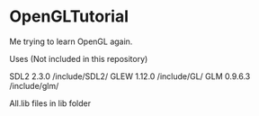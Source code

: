 # OpenGLTutorial
Me trying to learn OpenGL again.

Uses (Not included in this repository)

SDL2  2.3.0   /include/SDL2/
GLEW  1.12.0  /include/GL/
GLM   0.9.6.3 /include/glm/

All.lib files in lib folder
